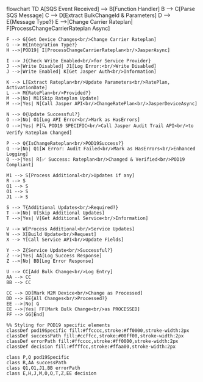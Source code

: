 flowchart TD
    A[SQS Event Received] --> B[Function Handler]
    B --> C[Parse SQS Message]
    C --> D[Extract BulkChangeId & Parameters]
    D --> E{Message Type?}
    E -->|Change Carrier Rateplan| F[ProcessChangeCarrierRateplan Async]
    
    F --> G[Get Device Changes<br/>Change Carrier Rateplan]
    G --> H{Integration Type?}
    H -->|POD19| I[ProcessChangeCarrierRateplan<br/>JasperAsync]
    
    I --> J{Check Write Enabled<br/>for Service Provider}
    J -->|Write Disabled| J1[Log Error:<br/>Write Disabled]
    J -->|Write Enabled| K[Get Jasper Auth<br/>Information]
    
    K --> L[Extract Rateplan<br/>Update Parameters<br/>RatePlan, ActivationDate]
    L --> M{RatePlan<br/>Provided?}
    M -->|No| M1[Skip Rateplan Update]
    M -->|Yes| N[Call Jasper API<br/>ChangeRatePlan<br/>JasperDeviceAsync]
    
    N --> O{Update Successful?}
    O -->|No| O1[Log API Error<br/>Mark as HasErrors]
    O -->|Yes| P[🔍 POD19 SPECIFIC<br/>Call Jasper Audit Trail API<br/>to Verify Rateplan Changed]
    
    P --> Q{IsChangeRateplan<br/>POD19Success?}
    Q -->|No| Q1[❌ Error: Audit Failed<br/>Mark as HasErrors<br/>Enhanced Logging]
    Q -->|Yes| R[✅ Success: Rateplan<br/>Changed & Verified<br/>POD19 Compliant]
    
    M1 --> S[Process Additional<br/>Updates if any]
    R --> S
    Q1 --> S
    O1 --> S
    J1 --> S
    
    S --> T{Additional Updates<br/>Required?}
    T -->|No| U[Skip Additional Updates]
    T -->|Yes| V[Get Additional Service<br/>Information]
    
    V --> W[Process Additional<br/>Service Updates]
    W --> X[Build Update<br/>Request]
    X --> Y[Call Service API<br/>Update Fields]
    
    Y --> Z{Service Update<br/>Successful?}
    Z -->|Yes| AA[Log Success Response]
    Z -->|No| BB[Log Error Response]
    
    U --> CC[Add Bulk Change<br/>Log Entry]
    AA --> CC
    BB --> CC
    
    CC --> DD[Mark M2M Device<br/>Change as Processed]
    DD --> EE{All Changes<br/>Processed?}
    EE -->|No| G
    EE -->|Yes| FF[Mark Bulk Change<br/>as PROCESSED]
    FF --> GG[End]

    %% Styling for POD19 specific elements
    classDef pod19Specific fill:#ffcccc,stroke:#ff0000,stroke-width:2px
    classDef successPath fill:#ccffcc,stroke:#00ff00,stroke-width:2px
    classDef errorPath fill:#ffcccc,stroke:#ff0000,stroke-width:2px
    classDef decision fill:#ffffcc,stroke:#ffaa00,stroke-width:2px
    
    class P,Q pod19Specific
    class R,AA successPath
    class Q1,O1,J1,BB errorPath
    class E,H,J,M,O,Q,T,Z,EE decision